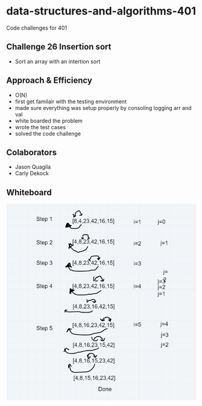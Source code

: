 # data-structures-and-algorithms-401
Code challenges for 401


## Challenge 26 Insertion sort
 * Sort an array with an intertion sort

## Approach & Efficiency
 * O(N)
 * first get familair with the testing environment 
 * made sure everything was setup properly by consoling logging arr and val
 * white boarded the problem
 * wrote the test cases
 * solved the code challenge

 ## Colaborators
 * Jason Quagila
 * Carly Dekock

 ## Whiteboard
 ![image](assets/whiteboard.jpg)
